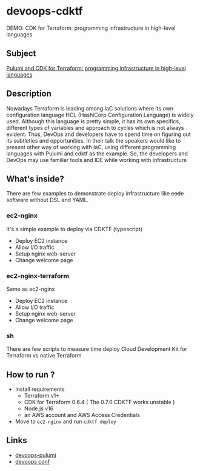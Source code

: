 # devoops-cdktf
DEMO: CDK for Terraform: programming infrastructure in high-level languages

## Subject  

[Pulumi and CDK for Terraform: programming infrastructure in high-level languages](https://devoops.ru/en/talks/pulumi-and-cdk-for-terraform-programming-infrastructure-in%20high-level%20languages/)

## Description  

Nowadays Terraform is leading among IaC solutions where its own configuration language HCL (HashiCorp Configuration Language) is widely used.
Although this language is pretty simple, it has its own specifics, different types of variables and approach to cycles which is not always evident. Thus, DevOps and developers have to spend time on figuring out its subtleties and opportunities.
In their talk the speakers would like to present other way of working with IaC, using different programming languages with Pulumi and cdktf as the example. So, the developers and DevOps may use familiar tools and IDE while working with infrastructure

## What's inside?

There are few examples to demonstrate deploy infrastructure like ~~code~~ software without DSL and YAML.

### ec2-nginx   

It's a simple example to deploy via CDKTF (typescript)

* Deploy EC2 instance 
* Allow I/O traffic
* Setup nginx web-server
* Change welcome page


### ec2-nginx-terraform 

Same as ec2-nginx   

* Deploy EC2 instance 
* Allow I/O traffic
* Setup nginx web-server
* Change welcome page

### sh  

There are few scripts to measure time deploy Cloud Development Kit for Terraform vs native Terraform


## How to run ?

* Install requirements 
  * Terraform v1+
  * CDK for Terraform 0.6.4 ( The 0.7.0 CDKTF works unstable )
  * Node.js v16
  * an AWS account and AWS Access Credentials 
* Move to `ec2-nginx` and run `cdktf deploy` 

## Links

* [devoops-pulumi](https://github.com/ilyareist/devoops-pulumi)
* [devoops conf](https://devoops.ru/en/talks/pulumi-and-cdk-for-terraform-programming-infrastructure-in%20high-level%20languages/)


